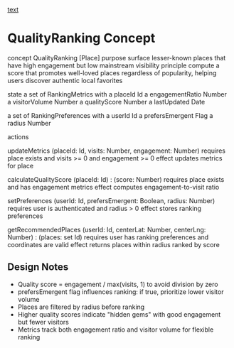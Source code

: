 [text](../../../context/design/concepts/QualityRanking/QualityRanking.md/steps/_.88da9387.md)

# QualityRanking Concept

concept  QualityRanking [Place]
purpose surface lesser-known places that have high engagement but low mainstream visibility
principle compute a score that promotes well-loved places regardless of popularity,
  helping users discover authentic local favorites

state
  a set of RankingMetrics with
    a placeId Id
    a engagementRatio Number
    a visitorVolume Number
    a qualityScore Number
    a lastUpdated Date

  a set of RankingPreferences with
    a userId Id
    a prefersEmergent Flag
    a radius Number

actions
  
  updateMetrics (placeId: Id, visits: Number, engagement: Number)
    requires place exists and visits >= 0 and engagement >= 0
    effect updates metrics for place

  calculateQualityScore (placeId: Id) : (score: Number)
    requires place exists and has engagement metrics
    effect computes engagement-to-visit ratio
  
  setPreferences (userId: Id, prefersEmergent: Boolean, radius: Number)
    requires user is authenticated and radius > 0
    effect stores ranking preferences
  
  getRecommendedPlaces (userId: Id, centerLat: Number, centerLng: Number) : (places: set Id)
    requires user has ranking preferences and coordinates are valid
    effect returns places within radius ranked by score

## Design Notes

- Quality score = engagement / max(visits, 1) to avoid division by zero
- prefersEmergent flag influences ranking: if true, prioritize lower visitor volume
- Places are filtered by radius before ranking
- Higher quality scores indicate "hidden gems" with good engagement but fewer visitors
- Metrics track both engagement ratio and visitor volume for flexible ranking